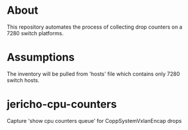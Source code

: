 # About

This repository automates the process of collecting drop counters on a 7280 switch platforms.

# Assumptions

The inventory will be pulled from 'hosts' file which contains only 7280 switch hosts.

# jericho-cpu-counters
Capture 'show cpu counters queue' for CoppSystemVxlanEncap drops
